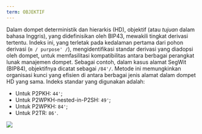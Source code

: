 ```yaml
---
term: OBJEKTIF
---
```


Dalam dompet deterministik dan hierarkis (HD), objektif (atau _tujuan_ dalam bahasa Inggris), yang didefinisikan oleh BIP43, mewakili tingkat derivasi tertentu. Indeks ini, yang terletak pada kedalaman pertama dari pohon derivasi (`m / purpose' /`), mengidentifikasi standar derivasi yang diadopsi oleh dompet, untuk memfasilitasi kompatibilitas antara berbagai perangkat lunak manajemen dompet. Sebagai contoh, dalam kasus alamat SegWit (BIP84), objektifnya dicatat sebagai `/84'/`. Metode ini memungkinkan organisasi kunci yang efisien di antara berbagai jenis alamat dalam dompet HD yang sama. Indeks standar yang digunakan adalah:
* Untuk P2PKH: `44'`;
* Untuk P2WPKH-nested-in-P2SH: `49'`;
* Untuk P2WPKH: `84'`;
* Untuk P2TR: `86'`.

![](../../dictionnaire/assets/20.png)